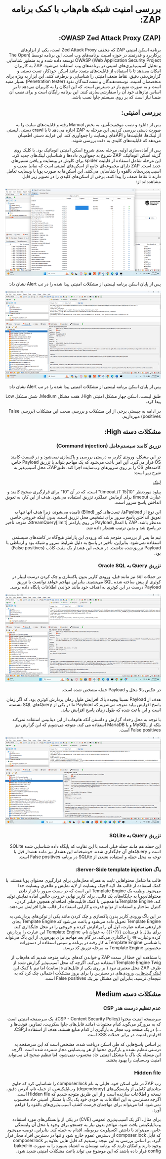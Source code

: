 <div dir="rtl">

# بررسی امنیت شبکه هام‌هاب با کمک برنامه ZAP:

## OWASP Zed Attack Proxy (ZAP):

برنامه اسکن امنیتی  ZAP که مخفف Zed Attack Proxy است، یکی از ابزارهای پرکاربرد و قدرتمند در حوزه امنیت برنامه‌های وب است. این برنامه توسط (The Open Web Application Security Project) OWASP توسعه داده شده و به منظور شناسایی و تحلیل آسیب‌پذیری‌های امنیتی در برنامه‌های وب استفاده می‌شود. ZAP به کاربران امکان می‌دهد تا با استفاده از قابلیت‌های متعدد مانند اسکن خودکار، تست دستی و گزارش‌دهی دقیق، نقاط ضعف امنیتی را شناسایی و برطرف کنند. این ابزار به ویژه برای متخصصان امنیت، توسعه‌دهندگان و تست‌کنندگان نفوذ (Penetration tester) بسیار مفید است و به صورت منبع باز در دسترس است، که این امکان را به کاربران می‌دهد تا بر اساس نیازهای خود آن را سفارشی‌سازی کنند.
این برنامه رایگان است و برای نصب آن ضمنا نیاز است که بر روی سیستم جاوا نصب باشد.

## بررسی امنیتی:

پس از دانلود و نصب موفقیت‌آمیز، به بخش Manual رفته و قابلیت‌های سایت را به صورت دستی بررسی کردیم. این مرحله به ZAP اجازه می‌دهد تا با crawl دستی، لیستی از لینک‌ها، قابلیت‌ها و APIهای وبسایت را جمع‌آوری کند. این فرایند دستی اطمینان می‌دهد که قابلیت‌های کلیدی به دقت بررسی شوند.

پس از آماده‌سازی اولیه، مرحله بعدی شروع اسکن امنیتی اتوماتیک بود. با کلیک روی گزینه اسکن اتوماتیک، ZAP شروع به جمع‌آوری داده‌ها و شناسایی لینک‌های جدید کرد. این مرحله شامل استفاده از قابلیت spider برای کاوش در وبسایت و یافتن مسیرهای جدید است. ZAP دارای مجموعه‌ای جامع از اسکن‌های امنیتی است که نقاط ضعف و آسیب‌پذیری‌های بالقوه را شناسایی می‌کنند. این اسکن‌ها به صورت پویا با وبسایت تعامل دارند تا نقاط ضعف را پیدا کنند. برخی از اسکن‌های کلیدی را در تصویر زیر قابل مشاهده‌اند از:

![img](image.png)

پس از پایان اسکن برنامه لیستی از مشکلات امنیتی پیدا شده را در تب Alert نشان داد:

![img1](image-1.png)

پس از پایان اسکن برنامه لیستی از مشکلات امنیتی پیدا شده را در تب Alert نشان داد:

طبق لیست، اسکن چهار مشکل امنیتی High، هفت مشکل Medium، شش مشکل Low پیدا کرد.

در ادامه به چیستی برخی از این مشکلات و بررسی صحت این مشکلات (بررسی False positives) میپردازیم.

## مشکلات دسته High:

### تزریق کامند سیستم‌عامل (Command injection)

در این مشکل، ورودی کاربر به درستی بررسی و پاکسازی نمی‌شود و در قسمت کامند OS قرار می‌گیرد. این امر باعث می‌شود که یک مهاجم بتواند با تزریق Payload خاص، کامندهای OS را بر روی سرورهای وب‌سایت اجرا کند. طبقZAP، محل آسیب‌پذیر به شرح زیر است:

[لینک](http://collabra.yaramsn.lol/dashboard/dashboard/activity-stream?StreamQuery%5Bfrom%5D=0&StreamQuery%5Blimit%5D=10%7Ctimeout+%2FT+1.0)

پیلود موردنظر "10|timeout /T 15" است، که در آن "10" برای قرارگیری صحیح کامند و عبارت timeout برای آزمایش عملکرد تزریق استفاده می‌شود. هدف از این کار، به تعویق انداختن پاسخ سرور است.

این نوع از Payloadها، تست‌های کور (Blind) نامیده می‌شوند، زیرا هدف آنها تنها به تعویق انداختن پاسخ سرور برای تشخیص محل تزریق است، بدون اینکه خروجی خاصی مدنظر باشد. ZAP با اعمال Payload بر روی پارامتر StreamQuery[limit]، متوجه تأخیر در پاسخ شد و بدین ترتیب هشدار داده شد.

تیم ما پس از بررسی، متوجه شد که ورودی این پارامتر هیچ‌گاه در کامندهای سیستمی استفاده نمی‌شود. بنابراین، تأخیر در پاسخ به دلیل شرایط سرور و شبکه بود و ارتباطی با Payload تزریق‌شده نداشت. در نتیجه، این هشدار یک مثبت کاذب (False positives) بود.

### تزریق Query به Oracle SQL

در حملات sql نیز مانند قبل، ورودی کاربر بدون پاکسازی و چک کردن درست اینبار در کوئری از پیش ساخته شده SQL می‌نشیند. بنابراین مهاجم خواهد توانست با تزریق Payload درست در این کوئری به اهداف خود مانند خواندن اطلاعات پایگاه داده برسد.

![img2](image-2.png)

در عکس بالا محل و Payload حمله مشخص شده است.

هدف از Payload نسبتا پیچیده بالا، افزایش طول زمان پردازش کوئری بود. که اگر زمان پاسخ افزایش بیابد متوجه می‌شویم که Payload ما در یکی از Queryهای SQL نشسته است و این باعث شده که طول زمان پاسخ افزایش بیابد.

با توجه به محل رخداد گزارش و دانستن آنکه هام‌هاب از این دیتابیس استفاده نمی‌کند بلکه از MySQL و یا MariaDB استفاده می کند. متوجه می‌شویم که این گزارش نیز False positives است.

![img3](image-3.png)

### تزریق Query به SQLite 

این حمله هم مانند حمله قبلی است با این تفاوت که پایگاه داده شناسایی شده SQLite است و Queryهای آن جایگذاری شده.
خوشبختانه این هشدار نیز مانند هشدار قبل با توجه به محل حمله و استفاده نشدن از SQLite در برنامه False positives است.

### باگ Server-Side template injection:

قالب ها شامل محتواهایی ثابت به همراه محل‌هایی برای قرارگیری محتوای پویا هستند. با کمک استفاده از قالب ها، لایه لاجیک وبسایت از لایه نمایش و ظاهری وبسایت جدا می‌شود. وظیفه یک Template Engine این است که در سمت سرور با قرار دادن  محتواهای‌پویا به جایگاه‌های یک قالب، برای کاربر نهایی خروجی خالص آماده نمایش تولید کند. Template Engineها همچنین با کمک قابلیت‌های اضافه‌ای همچون فیلتر کردن، کنترل ساختار و استفاده از توابع قدرت و کارایی استفاده از قالب هارا افزایش می‌دهند.

در این باگ ورودی کاربر بدون پاکسازی و چک کردن مانند یکی از توکن‌های پردازشی به Template Engine تحویل داده می‌شود و باعث می‌شود که Template Engine بجای قراردهی ساده عبارت، اول آن را پرادازش کرده و خروجی را در محل جایگذاری کند. برای مثال با فرستادن `{{7*7}}` به عنوان نام، Template Engine این عبارت را پردازش کرده وعبارت `49` را جاگذاری می‌کند. در گام بعد مهاجم برای بهره‌وری از این باگ می‌تواند با شناسی Template Engineبه کار رفته در برنامه و سپس استفاده از دستورات مخصوص Template Engine به مرحله تزریق کد برسد.

با مشاهده این خطا از سمت ZAP و خواندن کدهای برنامه متوجه شدیم که هام‌هاب از Template Engine Twig استفاده می‌کند. اگرچه که محل آسیب‌پذیر گزارش شده از طرف ZAP محل معتبری نبود ( بر روی یکی از فایل‌های js سایت) اما تیم با کمک این [لینک گیت‌هاب](https://github.com/swisskyrepo/PayloadsAllTheThings/tree/master/Server%20Side%20Template%20Injection#tools)،  ورودی‌های در دسترس را برای بروز مشکلات احتمالی چک کرد که به نتیجه‌ای نرسید. بنابراین این مشکل نیز یک False positives است.

## 	مشکلات دسته Medium

### عدم تنظیم درست هدر CSP

سرصفحه امنیت محتوا (CSP - Content Security Policy)، یک سرصفحه امنیتی است که به مرورگر می‌گوید کدام محتویات (مانند فایل‌های جاوااسکریپت، تصاویر، فونت‌ها و ...) در یک صفحه وب مجاز به بارگیری از کدام منابع هستند. هدف از استفاده ازCSP، افزایش امنیت در برابر حملات XSS است.

بر اساس پاسخ‌هایی که طی اسکن دریافت شده، مشخص است که این سرصفحه به درستی تنظیم نشده و بارگیری محتوا از هر وب‌سایتی مجاز شمرده شده است. اگرچه این مسئله یک باگ یا مشکل امنیتی حاد محسوب نمی‌شود، اما تنظیم صحیح آن می‌تواند امنیت وب‌سایت را بهبود بخشد.

 ### Hidden file

زپ ZAP در طی اسکن خود، فایلی به نام composer.lock را شناسایی کرد که حاوی متادیتای کاملی از وابستگی‌های (dependency) وب‌اپلیکیشن، از جمله نام، آدرس دقیق، نسخه و اطلاعات سازنده است و از این ظریق متوجه شدیم که Hidden file است. اگرچه دسترسی به این اطلاعات به خودی خود یک باگ یا مشکل امنیتی حاد محسوب نمی‌شود، اما می‌تواند برای مهاجمان فرصت کشف آسیب‌پذیری‌های بالقوه را فراهم آورد.

برای مثال، اگر یک آسیب‌پذیری عمومی (CVE) در یکی از وابستگی‌های مورد استفاده وب‌اپلیکیشن یافت شود، مهاجم بدون نیاز به جستجو برای وجود یا محل آن وابستگی خاص، می‌تواند با داشتن اکسپلویت مربوطه، اقدام به حمله کند. بنابراین، توصیه می‌شود که فایل composer.lock از دسترس عموم خارج شود و تنها در دسترس افراد مجاز قرار گیرد. بر اساس بررسی به این نتیجه رسیدیم که فایل هایی علاوه بر composer.lock وجود دارند و امکان دارند که برنامه نویسان به اشتباه پسورد را به صورت baked-in config قرار داده باشند که این موضوع می تواند باعث مشکلات امنیتی شدید شود. 

</div>

